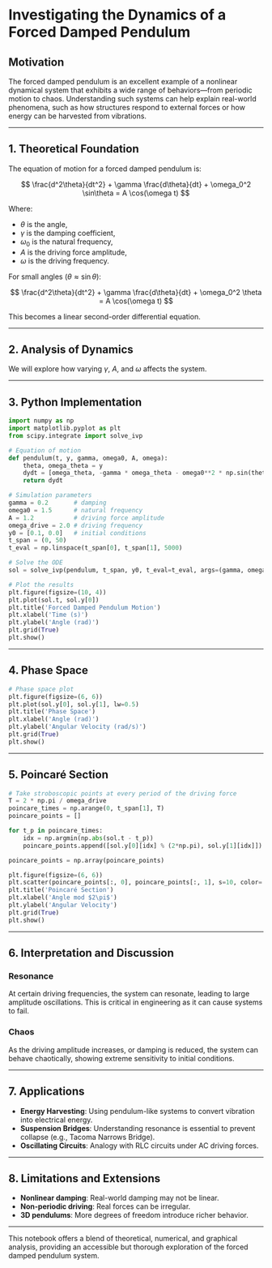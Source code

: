# Investigating the Dynamics of a Forced Damped Pendulum

## Motivation

The forced damped pendulum is an excellent example of a nonlinear dynamical system that exhibits a wide range of behaviors—from periodic motion to chaos. Understanding such systems can help explain real-world phenomena, such as how structures respond to external forces or how energy can be harvested from vibrations.

---

## 1. Theoretical Foundation

The equation of motion for a forced damped pendulum is:

$$
\frac{d^2\theta}{dt^2} + \gamma \frac{d\theta}{dt} + \omega_0^2 \sin\theta = A \cos(\omega t)
$$

Where:
- $\theta$ is the angle,
- $\gamma$ is the damping coefficient,
- $\omega_0$ is the natural frequency,
- $A$ is the driving force amplitude,
- $\omega$ is the driving frequency.

For small angles ($\theta \approx \sin\theta$):

$$
\frac{d^2\theta}{dt^2} + \gamma \frac{d\theta}{dt} + \omega_0^2 \theta = A \cos(\omega t)
$$

This becomes a linear second-order differential equation.

---

## 2. Analysis of Dynamics

We will explore how varying $\gamma$, $A$, and $\omega$ affects the system.

---

## 3. Python Implementation

```python
import numpy as np
import matplotlib.pyplot as plt
from scipy.integrate import solve_ivp

# Equation of motion
def pendulum(t, y, gamma, omega0, A, omega):
    theta, omega_theta = y
    dydt = [omega_theta, -gamma * omega_theta - omega0**2 * np.sin(theta) + A * np.cos(omega * t)]
    return dydt

# Simulation parameters
gamma = 0.2       # damping
omega0 = 1.5      # natural frequency
A = 1.2           # driving force amplitude
omega_drive = 2.0 # driving frequency
y0 = [0.1, 0.0]   # initial conditions
t_span = (0, 50)
t_eval = np.linspace(t_span[0], t_span[1], 5000)

# Solve the ODE
sol = solve_ivp(pendulum, t_span, y0, t_eval=t_eval, args=(gamma, omega0, A, omega_drive))

# Plot the results
plt.figure(figsize=(10, 4))
plt.plot(sol.t, sol.y[0])
plt.title('Forced Damped Pendulum Motion')
plt.xlabel('Time (s)')
plt.ylabel('Angle (rad)')
plt.grid(True)
plt.show()
```

---

## 4. Phase Space

```python
# Phase space plot
plt.figure(figsize=(6, 6))
plt.plot(sol.y[0], sol.y[1], lw=0.5)
plt.title('Phase Space')
plt.xlabel('Angle (rad)')
plt.ylabel('Angular Velocity (rad/s)')
plt.grid(True)
plt.show()
```

---

## 5. Poincaré Section

```python
# Take stroboscopic points at every period of the driving force
T = 2 * np.pi / omega_drive
poincare_times = np.arange(0, t_span[1], T)
poincare_points = []

for t_p in poincare_times:
    idx = np.argmin(np.abs(sol.t - t_p))
    poincare_points.append([sol.y[0][idx] % (2*np.pi), sol.y[1][idx]])

poincare_points = np.array(poincare_points)

plt.figure(figsize=(6, 6))
plt.scatter(poincare_points[:, 0], poincare_points[:, 1], s=10, color='red')
plt.title('Poincaré Section')
plt.xlabel('Angle mod $2\pi$')
plt.ylabel('Angular Velocity')
plt.grid(True)
plt.show()
```

---

## 6. Interpretation and Discussion

### Resonance
At certain driving frequencies, the system can resonate, leading to large amplitude oscillations. This is critical in engineering as it can cause systems to fail.

### Chaos
As the driving amplitude increases, or damping is reduced, the system can behave chaotically, showing extreme sensitivity to initial conditions.

---

## 7. Applications
- **Energy Harvesting**: Using pendulum-like systems to convert vibration into electrical energy.
- **Suspension Bridges**: Understanding resonance is essential to prevent collapse (e.g., Tacoma Narrows Bridge).
- **Oscillating Circuits**: Analogy with RLC circuits under AC driving forces.

---

## 8. Limitations and Extensions
- **Nonlinear damping**: Real-world damping may not be linear.
- **Non-periodic driving**: Real forces can be irregular.
- **3D pendulums**: More degrees of freedom introduce richer behavior.

---

This notebook offers a blend of theoretical, numerical, and graphical analysis, providing an accessible but thorough exploration of the forced damped pendulum system.

